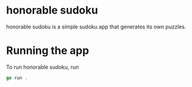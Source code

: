 # honorable sudoku

honorable sudoku is a simple sudoku app that generates its own puzzles.

# Running the app

To run honorable sudoku, run

```go
go run .
```
